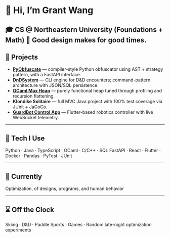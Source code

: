 # 👋 Hi, I’m Grant Wang

🎓 CS @ Northeastern University (Foundations + Math)
🧩 Good design makes for good times.
---

## 🚀 Projects

- **[PyObfuscate](https://github.com/gwdio/Pyobfuscate)** — compiler-style Python obfuscator using AST + strategy pattern, with a FastAPI interface.
- **[DnDSystem](https://github.com/gwdio/DnD-Kirimana)** — CLI engine for D&D encounters; command-pattern architecture with JSON/SQL persistence.
- **[OCaml Max Heap](https://github.com/gwdio/Ocaml-Max-Heap)** — purely functional heap tuned through profiling and recursion flattening.
- **Klondike Solitaire** — full MVC Java project with 100% test coverage via JUnit + JaCoCo.
- **[GuardBot Control App](https://github.com/NEURoboticsClub/Card-Playing-Robot)** — Flutter-based robotics controller with live WebSocket telemetry.

---

## 🧠 Tech I Use

Python · Java · TypeScript · OCaml · C/C++ · SQL
FastAPI · React · Flutter · Docker · Pandas · PyTest · JUnit

---

## 🌱 Currently

Optimization, of designs, programs, and human behavior

---

## ⌛ Off the Clock

Skiing · D&D · Paddle Sports · Games · Random late-night optimization experiments

